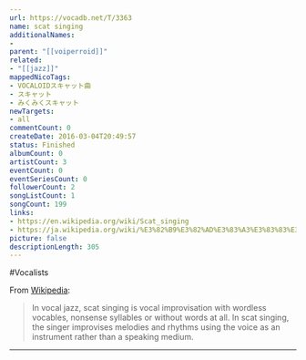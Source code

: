 ```yaml
---
url: https://vocadb.net/T/3363
name: scat singing
additionalNames: 
- 
parent: "[[voiperroid]]"
related:
- "[[jazz]]"
mappedNicoTags:
- VOCALOIDスキャット曲
- スキャット
- みくみくスキャット
newTargets:
- all
commentCount: 0
createDate: 2016-03-04T20:49:57
status: Finished
albumCount: 0
artistCount: 3
eventCount: 0
eventSeriesCount: 0
followerCount: 2
songListCount: 1
songCount: 199
links: 
- https://en.wikipedia.org/wiki/Scat_singing
- https://ja.wikipedia.org/wiki/%E3%82%B9%E3%82%AD%E3%83%A3%E3%83%83%E3%83%88
picture: false
descriptionLength: 305
---
```


#Vocalists

From [Wikipedia](https://en.wikipedia.org/wiki/Scat_singing):
>In vocal jazz, scat singing is vocal improvisation with wordless vocables, nonsense syllables or without words at all. In scat singing, the singer improvises melodies and rhythms using the voice as an instrument rather than a speaking medium.

---

